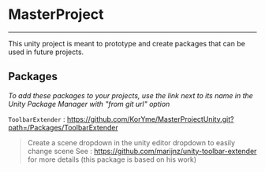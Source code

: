 # MasterProject

---

This unity project is meant to prototype and create packages that can be used in future projects.

## Packages

_To add these packages to your projects, use the link next to its name in the Unity Package Manager with "from git url" option_

`ToolbarExtender` : https://github.com/KorYme/MasterProjectUnity.git?path=/Packages/ToolbarExtender

> Create a scene dropdown in the unity editor dropdown to easily change scene
> See : https://github.com/marijnz/unity-toolbar-extender for more details (this package is based on his work)